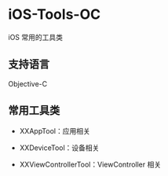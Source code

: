 # iOS-Tools-OC
iOS 常用的工具类

## 支持语言
Objective-C

## 常用工具类
- XXAppTool：应用相关

- XXDeviceTool：设备相关

- XXViewControllerTool：ViewController 相关
